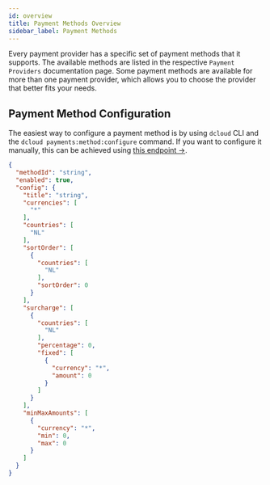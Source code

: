 ```yaml
---
id: overview
title: Payment Methods Overview
sidebar_label: Payment Methods
---
```


Every payment provider has a specific set of payment methods that it supports. The available methods are listed in the respective `Payment Providers` documentation page. Some payment methods are available for more than one payment provider, which allows you to choose the provider that better fits your needs.


## Payment Method Configuration

The easiest way to configure a payment method is by using `dcloud` CLI and the `dcloud payments:method:configure` command. If you want to configure it manually, this can be achieved using [this endpoint →](https://dpsg.deity.cloud/#/Payment%20Method/EnvironmentPaymentMethodController_add).


```json
{
  "methodId": "string",
  "enabled": true,
  "config": {
    "title": "string",
    "currencies": [
      "*"
    ],
    "countries": [
      "NL"
    ],
    "sortOrder": [
      {
        "countries": [
          "NL"
        ],
        "sortOrder": 0
      }
    ],
    "surcharge": [
      {
        "countries": [
          "NL"
        ],
        "percentage": 0,
        "fixed": [
          {
            "currency": "*",
            "amount": 0
          }
        ]
      }
    ],
    "minMaxAmounts": [
      {
        "currency": "*",
        "min": 0,
        "max": 0
      }
    ]
  }
}